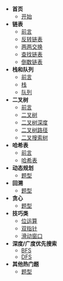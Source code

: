 - **首页**
    - [开始](/开始)
- **链表**
    - [前言](链表/)
    - [反转链表](链表/反转链表)
    - [两两交换](链表/两两交换)
    - [查找链表](链表/查找链表)
    - [倒数链表](链表/倒数链表)
- **栈和队列**
    - [前言](栈和队列/)
    - [栈](栈和队列/栈)
    - [队列](栈和队列/队列)
- **二叉树**
    - [前言](二叉树/)
    - [二叉树](二叉树/二叉树)
    - [二叉树深度](二叉树/二叉树深度)
    - [二叉树路径](二叉树/二叉树路径)
    - [二叉搜索树](二叉树/二叉搜索树)
- **哈希表**
    - [前言](哈希表/)
    - [哈希表](哈希表/哈希表)
- **动态规划**
    - [题型](动态规划/题型)
- **回溯**
    - [题型](回溯/题型)
- **贪心**
    - [题型](贪心/题型)
- **技巧类**
    - [位运算](技巧类/位运算)
    - [双指针](技巧类/双指针)
    - [滑动窗口](技巧类/滑动窗口)
- **深度/广度优先搜索**
    - [BFS](深度/广度优先搜索/BFS)
    - [DFS](深度/广度优先搜索/DFS)
- **其他热门题**
    - [题型](其他热门题/题型)